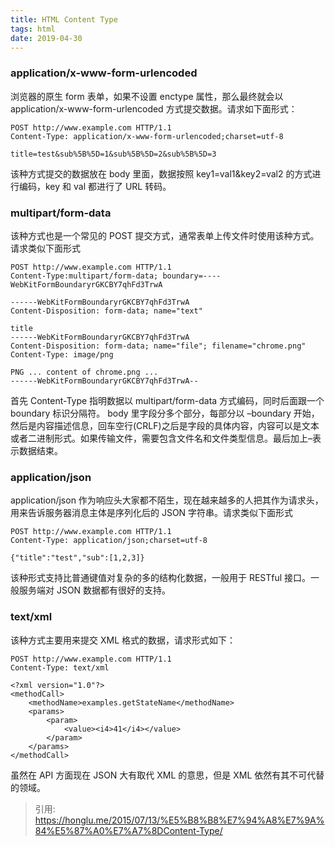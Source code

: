 ```yaml
---
title: HTML Content Type
tags: html
date: 2019-04-30
---
```


### application/x-www-form-urlencoded

浏览器的原生 form 表单，如果不设置 enctype 属性，那么最终就会以 application/x-www-form-urlencoded 方式提交数据。请求如下面形式：

```
POST http://www.example.com HTTP/1.1
Content-Type: application/x-www-form-urlencoded;charset=utf-8

title=test&sub%5B%5D=1&sub%5B%5D=2&sub%5B%5D=3
```

该种方式提交的数据放在 body 里面，数据按照 key1=val1&key2=val2 的方式进行编码，key 和 val 都进行了 URL 转码。

### multipart/form-data

该种方式也是一个常见的 POST 提交方式，通常表单上传文件时使用该种方式。请求类似下面形式

```
POST http://www.example.com HTTP/1.1
Content-Type:multipart/form-data; boundary=----WebKitFormBoundaryrGKCBY7qhFd3TrwA

------WebKitFormBoundaryrGKCBY7qhFd3TrwA
Content-Disposition: form-data; name="text"

title
------WebKitFormBoundaryrGKCBY7qhFd3TrwA
Content-Disposition: form-data; name="file"; filename="chrome.png"
Content-Type: image/png

PNG ... content of chrome.png ...
------WebKitFormBoundaryrGKCBY7qhFd3TrwA--
```

首先 Content-Type 指明数据以 multipart/form-data 方式编码，同时后面跟一个 boundary 标识分隔符。
body 里字段分多个部分，每部分以 –boundary 开始，然后是内容描述信息，回车空行(CRLF)之后是字段的具体内容，内容可以是文本或者二进制形式。如果传输文件，需要包含文件名和文件类型信息。最后加上–表示数据结束。

### application/json

application/json 作为响应头大家都不陌生，现在越来越多的人把其作为请求头，用来告诉服务器消息主体是序列化后的 JSON 字符串。请求类似下面形式

```
POST http://www.example.com HTTP/1.1
Content-Type: application/json;charset=utf-8

{"title":"test","sub":[1,2,3]}
```

该种形式支持比普通键值对复杂的多的结构化数据，一般用于 RESTful 接口。一般服务端对 JSON 数据都有很好的支持。

### text/xml

该种方式主要用来提交 XML 格式的数据，请求形式如下：

```
POST http://www.example.com HTTP/1.1
Content-Type: text/xml

<?xml version="1.0"?>
<methodCall>
    <methodName>examples.getStateName</methodName>
    <params>
        <param>
            <value><i4>41</i4></value>
        </param>
    </params>
</methodCall>
```

虽然在 API 方面现在 JSON 大有取代 XML 的意思，但是 XML 依然有其不可代替的领域。

> 引用: https://honglu.me/2015/07/13/%E5%B8%B8%E7%94%A8%E7%9A%84%E5%87%A0%E7%A7%8DContent-Type/
